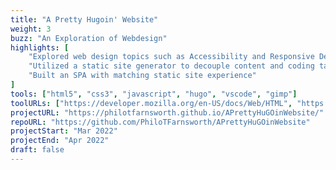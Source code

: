 ```yaml
---
title: "A Pretty Hugoin' Website"
weight: 3
buzz: "An Exploration of Webdesign"
highlights: [
    "Explored web design topics such as Accessibility and Responsive Design",
    "Utilized a static site generator to decouple content and coding tasks",
    "Built an SPA with matching static site experience"
]
tools: ["html5", "css3", "javascript", "hugo", "vscode", "gimp"]
toolURLs: ["https://developer.mozilla.org/en-US/docs/Web/HTML", "https://developer.mozilla.org/en-US/docs/Web/CSS", "https://developer.mozilla.org/en-US/docs/Web/JavaScript", "https://gohugo.io", "https://code.visualstudio.com/", "https://www.gimp.org"]
projectURL: "https://philotfarnsworth.github.io/APrettyHuGOinWebsite/"
repoURL: "https://github.com/PhiloTFarnsworth/APrettyHuGOinWebsite"
projectStart: "Mar 2022"
projectEnd: "Apr 2022"
draft: false
---
```

